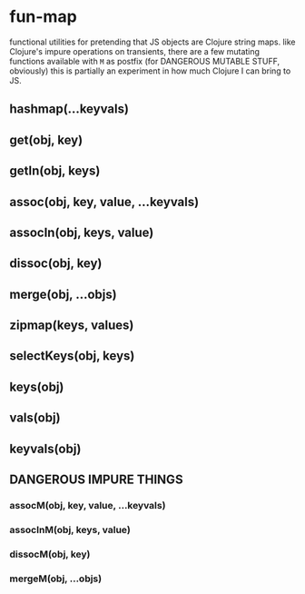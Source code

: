 # fun-map

  functional utilities for pretending that JS objects are Clojure string maps.
  like Clojure's impure operations on transients, there are a few mutating functions available with `M` as postfix (for DANGEROUS MUTABLE STUFF, obviously)
  this is partially an experiment in how much Clojure I can bring to JS.

## hashmap(…keyvals)
## get(obj, key)
## getIn(obj, keys)
## assoc(obj, key, value, …keyvals)
## assocIn(obj, keys, value)
## dissoc(obj, key)
## merge(obj, …objs)
## zipmap(keys, values)
## selectKeys(obj, keys)
## keys(obj)
## vals(obj)
## keyvals(obj)

## DANGEROUS IMPURE THINGS
### assocM(obj, key, value, …keyvals)
### assocInM(obj, keys, value)
### dissocM(obj, key)
### mergeM(obj, …objs)
